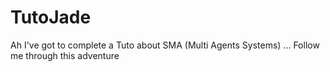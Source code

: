 # TutoJade
Ah I've got to complete a Tuto about SMA (Multi Agents Systems) ... Follow me through this adventure
